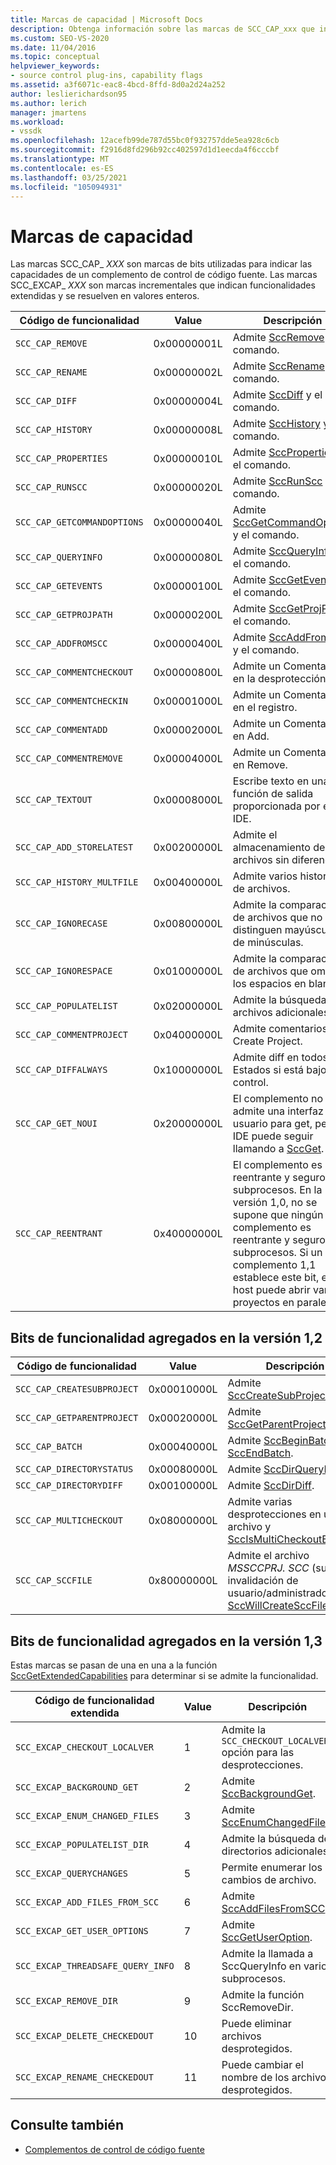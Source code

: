 ```yaml
---
title: Marcas de capacidad | Microsoft Docs
description: Obtenga información sobre las marcas de SCC_CAP_xxx que indican las capacidades de un complemento de control de código fuente y las marcas de SCC_EXCAP_xxx que indican funcionalidades extendidas.
ms.custom: SEO-VS-2020
ms.date: 11/04/2016
ms.topic: conceptual
helpviewer_keywords:
- source control plug-ins, capability flags
ms.assetid: a3f6071c-eac8-4bcd-8ffd-8d0a2d24a252
author: leslierichardson95
ms.author: lerich
manager: jmartens
ms.workload:
- vssdk
ms.openlocfilehash: 12acefb99de787d55bc0f932757dde5ea928c6cb
ms.sourcegitcommit: f2916d8fd296b92cc402597d1d1eecda4f6cccbf
ms.translationtype: MT
ms.contentlocale: es-ES
ms.lasthandoff: 03/25/2021
ms.locfileid: "105094931"
---
```

# <a name="capability-flags"></a>Marcas de capacidad
Las marcas SCC_CAP_ *XXX* son marcas de bits utilizadas para indicar las capacidades de un complemento de control de código fuente. Las marcas SCC_EXCAP_ *XXX* son marcas incrementales que indican funcionalidades extendidas y se resuelven en valores enteros.

|Código de funcionalidad|Value|Descripción|
|---------------------|-----------|-----------------|
|`SCC_CAP_REMOVE`|0x00000001L|Admite [SccRemove](../extensibility/sccremove-function.md) y el comando.|
|`SCC_CAP_RENAME`|0x00000002L|Admite [SccRename](../extensibility/sccrename-function.md) y el comando.|
|`SCC_CAP_DIFF`|0x00000004L|Admite [SccDiff](../extensibility/sccdiff-function.md) y el comando.|
|`SCC_CAP_HISTORY`|0x00000008L|Admite [SccHistory](../extensibility/scchistory-function.md) y el comando.|
|`SCC_CAP_PROPERTIES`|0x00000010L|Admite [SccProperties](../extensibility/sccproperties-function.md) y el comando.|
|`SCC_CAP_RUNSCC`|0x00000020L|Admite [SccRunScc](../extensibility/sccrunscc-function.md) y el comando.|
|`SCC_CAP_GETCOMMANDOPTIONS`|0x00000040L|Admite [SccGetCommandOptions](../extensibility/sccgetcommandoptions-function.md) y el comando.|
|`SCC_CAP_QUERYINFO`|0x00000080L|Admite [SccQueryInfo](../extensibility/sccqueryinfo-function.md) y el comando.|
|`SCC_CAP_GETEVENTS`|0x00000100L|Admite [SccGetEvents](../extensibility/sccgetevents-function.md) y el comando.|
|`SCC_CAP_GETPROJPATH`|0x00000200L|Admite [SccGetProjPath](../extensibility/sccgetprojpath-function.md) y el comando.|
|`SCC_CAP_ADDFROMSCC`|0x00000400L|Admite [SccAddFromScc](../extensibility/sccaddfromscc-function.md) y el comando.|
|`SCC_CAP_COMMENTCHECKOUT`|0x00000800L|Admite un Comentario en la desprotección.|
|`SCC_CAP_COMMENTCHECKIN`|0x00001000L|Admite un Comentario en el registro.|
|`SCC_CAP_COMMENTADD`|0x00002000L|Admite un Comentario en Add.|
|`SCC_CAP_COMMENTREMOVE`|0x00004000L|Admite un Comentario en Remove.|
|`SCC_CAP_TEXTOUT`|0x00008000L|Escribe texto en una función de salida proporcionada por el IDE.|
|`SCC_CAP_ADD_STORELATEST`|0x00200000L|Admite el almacenamiento de archivos sin diferencias.|
|`SCC_CAP_HISTORY_MULTFILE`|0x00400000L|Admite varios historiales de archivos.|
|`SCC_CAP_IGNORECASE`|0x00800000L|Admite la comparación de archivos que no distinguen mayúsculas de minúsculas.|
|`SCC_CAP_IGNORESPACE`|0x01000000L|Admite la comparación de archivos que omite los espacios en blanco.|
|`SCC_CAP_POPULATELIST`|0x02000000L|Admite la búsqueda de archivos adicionales.|
|`SCC_CAP_COMMENTPROJECT`|0x04000000L|Admite comentarios en Create Project.|
|`SCC_CAP_DIFFALWAYS`|0x10000000L|Admite diff en todos los Estados si está bajo control.|
|`SCC_CAP_GET_NOUI`|0x20000000L|El complemento no admite una interfaz de usuario para get, pero el IDE puede seguir llamando a [SccGet](../extensibility/sccget-function.md).|
|`SCC_CAP_REENTRANT`|0x40000000L|El complemento es reentrante y seguro para subprocesos. En la versión 1,0, no se supone que ningún complemento es reentrante y seguro para subprocesos. Si un complemento 1,1 establece este bit, el host puede abrir varios proyectos en paralelo.|

## <a name="capability-bits-added-in-version-12"></a>Bits de funcionalidad agregados en la versión 1,2

|Código de funcionalidad|Value|Descripción|
|---------------------|-----------|-----------------|
|`SCC_CAP_CREATESUBPROJECT`|0x00010000L|Admite [SccCreateSubProject](../extensibility/scccreatesubproject-function.md).|
|`SCC_CAP_GETPARENTPROJECT`|0x00020000L|Admite [SccGetParentProjectPath](../extensibility/sccgetparentprojectpath-function.md).|
|`SCC_CAP_BATCH`|0x00040000L|Admite [SccBeginBatch](../extensibility/sccbeginbatch-function.md) y [SccEndBatch](../extensibility/sccendbatch-function.md).|
|`SCC_CAP_DIRECTORYSTATUS`|0x00080000L|Admite [SccDirQueryInfo](../extensibility/sccdirqueryinfo-function.md).|
|`SCC_CAP_DIRECTORYDIFF`|0x00100000L|Admite [SccDirDiff](../extensibility/sccdirdiff-function.md).|
|`SCC_CAP_MULTICHECKOUT`|0x08000000L|Admite varias desprotecciones en un archivo y [SccIsMultiCheckoutEnabled](../extensibility/sccismulticheckoutenabled-function.md).|
|`SCC_CAP_SCCFILE`|0x80000000L|Admite el archivo *MSSCCPRJ. SCC* (sujeto a invalidación de usuario/administrador) y [SccWillCreateSccFile](../extensibility/sccwillcreatesccfile-function.md).|

## <a name="capability-bits-added-in-version-13"></a>Bits de funcionalidad agregados en la versión 1,3
 Estas marcas se pasan de una en una a la función [SccGetExtendedCapabilities](../extensibility/sccgetextendedcapabilities-function.md) para determinar si se admite la funcionalidad.

|Código de funcionalidad extendida|Value|Descripción|
|------------------------------|-----------|-----------------|
|`SCC_EXCAP_CHECKOUT_LOCALVER`|1|Admite la `SCC_CHECKOUT_LOCALVER` opción para las desprotecciones.|
|`SCC_EXCAP_BACKGROUND_GET`|2|Admite [SccBackgroundGet](../extensibility/sccbackgroundget-function.md).|
|`SCC_EXCAP_ENUM_CHANGED_FILES`|3|Admite [SccEnumChangedFiles](../extensibility/sccenumchangedfiles-function.md).|
|`SCC_EXCAP_POPULATELIST_DIR`|4|Admite la búsqueda de directorios adicionales.|
|`SCC_EXCAP_QUERYCHANGES`|5|Permite enumerar los cambios de archivo.|
|`SCC_EXCAP_ADD_FILES_FROM_SCC`|6|Admite [SccAddFilesFromSCC](../extensibility/sccaddfilesfromscc-function.md).|
|`SCC_EXCAP_GET_USER_OPTIONS`|7|Admite [SccGetUserOption](../extensibility/sccgetuseroption-function.md).|
|`SCC_EXCAP_THREADSAFE_QUERY_INFO`|8|Admite la llamada a SccQueryInfo en varios subprocesos.|
|`SCC_EXCAP_REMOVE_DIR`|9|Admite la función SccRemoveDir.|
|`SCC_EXCAP_DELETE_CHECKEDOUT`|10|Puede eliminar archivos desprotegidos.|
|`SCC_EXCAP_RENAME_CHECKEDOUT`|11|Puede cambiar el nombre de los archivos desprotegidos.|

## <a name="see-also"></a>Consulte también
- [Complementos de control de código fuente](../extensibility/source-control-plug-ins.md)
